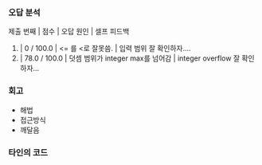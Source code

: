 ### 오답 분석
제출 번째 | 점수 | 오답 원인 | 셀프 피드백

1. |    0 / 100.0 | <= 를 <로 잘못씀. | 입력 범위 잘 확인하자....
2. | 78.0 / 100.0 | 덧셈 범위가 integer max를 넘어감 | integer overflow 잘 확인하자...

### 회고
- 해법
- 접근방식
- 깨달음

### 타인의 코드

